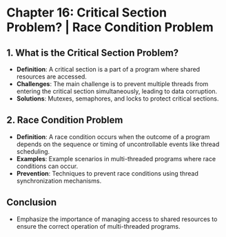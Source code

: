 # Chapter 16: Critical Section Problem? | Race Condition Problem

## 1. What is the Critical Section Problem?
- **Definition**: A critical section is a part of a program where shared resources are accessed.
- **Challenges**: The main challenge is to prevent multiple threads from entering the critical section simultaneously, leading to data corruption.
- **Solutions**: Mutexes, semaphores, and locks to protect critical sections.

## 2. Race Condition Problem
- **Definition**: A race condition occurs when the outcome of a program depends on the sequence or timing of uncontrollable events like thread scheduling.
- **Examples**: Example scenarios in multi-threaded programs where race conditions can occur.
- **Prevention**: Techniques to prevent race conditions using thread synchronization mechanisms.

## Conclusion
- Emphasize the importance of managing access to shared resources to ensure the correct operation of multi-threaded programs.
